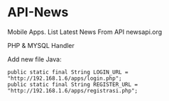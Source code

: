 # API-News
Mobile Apps. List Latest News From API newsapi.org


PHP & MYSQL Handler

Add new file Java: 

    public static final String LOGIN_URL = "http://192.168.1.6/apps/login.php";
    public static final String REGISTER_URL = "http://192.168.1.6/apps/registrasi.php";
